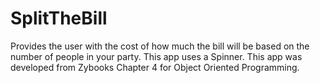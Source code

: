 # SplitTheBill
Provides the user with the cost of how much the bill will be based on the number of people in your party. 
This app uses a Spinner.
This app was developed from Zybooks Chapter 4 for Object Oriented Programming.
